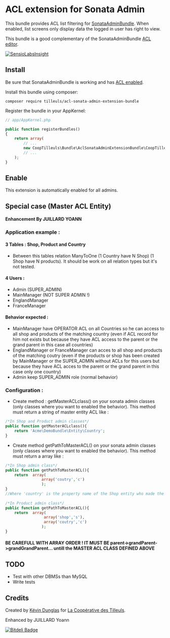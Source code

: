 # ACL extension for Sonata Admin

This bundle provides ACL list filtering for [SonataAdminBundle](https://github.com/sonata-project/SonataAdminBundle).
When enabled, list screens only display data the logged in user has right to view.

This bundle is a good complementary of the SonataAdminBundle [ACL editor](http://sonata-project.org/bundles/admin/master/doc/reference/security.html#acl-editor).

[![SensioLabsInsight](https://insight.sensiolabs.com/projects/d7d70442-b52c-4072-8e03-45e6a47e1ca2/mini.png)](https://insight.sensiolabs.com/projects/d7d70442-b52c-4072-8e03-45e6a47e1ca2)

## Install

Be sure that SonataAdminBundle is working and has [ACL enabled](http://sonata-project.org/bundles/admin/master/doc/reference/security.html#acl-and-friendsofsymfony-userbundle).

Install this bundle using composer:

```
composer require tilleuls/acl-sonata-admin-extension-bundle
```

Register the bundle in your AppKernel:

```php
// app/AppKernel.php

public function registerBundles()
{
    return array(
        // ...
        new CoopTilleuls\Bundle\AclSonataAdminExtensionBundle\CoopTilleulsAclSonataAdminExtensionBundle(),
        // ...
    );
}
```

## Enable

This extension is automatically enabled for all admins.



## Special case (Master ACL Entity)
#### Enhancement By JUILLARD YOANN

### Application example :

#### 3 Tables : Shop, Product and Country
- Between this tables relation ManyToOne (1 Country have N Shop) (1 Shop have N products). It should be work on all relation types but it's not tested.

#### 4 Users :

- Admin (SUPER_ADMIN)
- MainManager (NOT SUPER ADMIN !)
- EnglandManager
- FranceManager

#### Behavior expected :

- MainManager have OPERATOR ACL on all Countries so he can access to all shop and products of the matching country (even if ACL record for him not exists but because they have ACL access to the parent or the grand parent in this case all countries)
- EnglandManager or FranceManager can acces to all shop and products of the matching coutry (even if the products or shop has been created by MainManager or the SUPER_ADMIN without ACLs for this users but because they have ACL acces to the parent or the grand parent in this case only one country)
- Admin keep SUPER_ADMIN role (normal behavior)
    
### Configuration :
- Create method : getMasterACLclass() on your sonata admin classes (only classes where you want to enabled the behavior). This method must return a string of master entity ACL like :
    
```php
/*In Shop and Product admin classes*/
public function getMasterACLclass(){
    return 'Acme\DemoBundle\Entity\Country';
}
```
    
- Create method getPathToMasterACL() on your sonata admin classes (only classes where you want to enabled the behavior). This method must return a array like :
    
```php
/*In Shop admin class*/
public function getPathToMasterACL(){
    return  array(
                array('coutry','c')
                );
}
//Where 'country' is the property name of the Shop entity who made the relation with Country Entity and 'c' a unique identifier (IMPORTANT the unique shortcut identifier CANNOT BE 'o' because 'o' is the default identifier of Sonata Admin)
    
/*In Product admin class*/
public function getPathToMasterACL(){
    return  array(
                 array('shop','s'),
                 array('coutry','c')
                );
}
```
#### BE CAREFULL WITH ARRAY ORDER ! IT MUST BE parent->grandParent->grandGrandParent... untill the MASTER ACL CLASS DEFINED ABOVE


## TODO

* Test with other DBMSs than MySQL
* Write tests

## Credits

Created by [Kévin Dunglas](http://dunglas.fr) for [La Coopérative des Tilleuls](http://les-tilleuls.coop).

Enhanced by JUILLARD Yoann

[![Bitdeli Badge](https://d2weczhvl823v0.cloudfront.net/coopTilleuls/cooptilleulsaclsonataadminextensionbundle/trend.png)](https://bitdeli.com/free "Bitdeli Badge")
